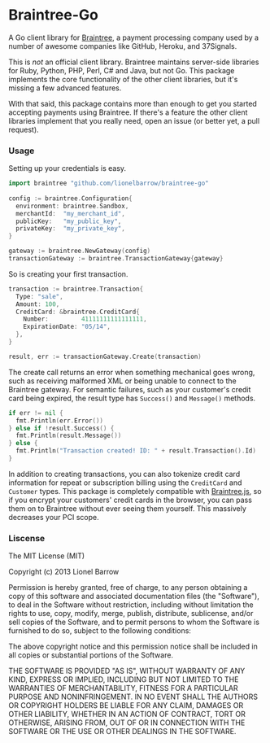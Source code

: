 # Braintree-Go

A Go client library for [Braintree](https://www.braintreepayments.com), a payment processing company used by a number of awesome companies like GitHub, Heroku, and 37Signals.

This is *not* an official client library. Braintree maintains server-side libraries for Ruby, Python, PHP, Perl, C# and Java, but not Go. This package implements the core functionality of the other client libraries, but it's missing a few advanced features.

With that said, this package contains more than enough to get you started accepting payments using Braintree. If there's a feature the other client libraries implement that you really need, open an issue (or better yet, a pull request).

### Usage

Setting up your credentials is easy.

```go
import braintree "github.com/lionelbarrow/braintree-go"
  
config := braintree.Configuration{
  environment: braintree.Sandbox,
  merchantId:  "my_merchant_id",
  publicKey:   "my_public_key",
  privateKey:  "my_private_key",
}

gateway := braintree.NewGateway(config)
transactionGateway := braintree.TransactionGateway{gateway}
```

So is creating your first transaction.

```go
transaction := braintree.Transaction{
  Type: "sale",
  Amount: 100,
  CreditCard: &braintree.CreditCard{
    Number:         41111111111111111,
    ExpirationDate: "05/14",
  },
}

result, err := transactionGateway.Create(transaction)
```

The create call returns an error when something mechanical goes wrong, such as receiving malformed XML or being unable to connect to the Braintree gateway. For semantic failures, such as your customer's credit card being expired, the result type has `Success()` and `Message()` methods.

```go
if err != nil {
  fmt.Println(err.Error()) 
} else if !result.Success() {
  fmt.Println(result.Message())
} else {
  fmt.Println("Transaction created! ID: " + result.Transaction().Id)
}
```

In addition to creating transactions, you can also tokenize credit card information for repeat or subscription billing using the `CreditCard` and `Customer` types. This package is completely compatible with [Braintree.js](https://www.braintreepayments.com/braintrust/braintree-js), so if you encrypt your customers' credit cards in the browser, you can pass them on to Braintree without ever seeing them yourself. This massively decreases your PCI scope.

### Liscense

The MIT License (MIT)

Copyright (c) 2013 Lionel Barrow

Permission is hereby granted, free of charge, to any person obtaining a copy
of this software and associated documentation files (the "Software"), to deal
in the Software without restriction, including without limitation the rights
to use, copy, modify, merge, publish, distribute, sublicense, and/or sell
copies of the Software, and to permit persons to whom the Software is
furnished to do so, subject to the following conditions:

The above copyright notice and this permission notice shall be included in
all copies or substantial portions of the Software.

THE SOFTWARE IS PROVIDED "AS IS", WITHOUT WARRANTY OF ANY KIND, EXPRESS OR
IMPLIED, INCLUDING BUT NOT LIMITED TO THE WARRANTIES OF MERCHANTABILITY,
FITNESS FOR A PARTICULAR PURPOSE AND NONINFRINGEMENT. IN NO EVENT SHALL THE
AUTHORS OR COPYRIGHT HOLDERS BE LIABLE FOR ANY CLAIM, DAMAGES OR OTHER
LIABILITY, WHETHER IN AN ACTION OF CONTRACT, TORT OR OTHERWISE, ARISING FROM,
OUT OF OR IN CONNECTION WITH THE SOFTWARE OR THE USE OR OTHER DEALINGS IN
THE SOFTWARE.

